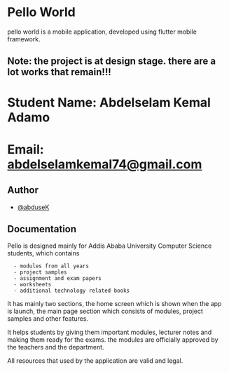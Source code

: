 
# Pello World

pello world is a mobile application, developed using flutter mobile framework.

## Note: the project is at design stage. there are a lot works that remain!!!

# Student Name: Abdelselam Kemal Adamo
# Email: abdelselamkemal74@gmail.com

## Author

- [@abduseK](https://www.github.com/abduseK)


## Documentation



Pello is designed mainly for Addis Ababa University Computer Science students, which contains
      
      - modules from all years
      - project samples
      - assignment and exam papers
      - worksheets
      - additional technology related books
    
It has mainly two sections, the home screen which is shown when the app is launch,
the main page section which consists of modules, project samples and other features.

It helps students by giving them important modules, lecturer notes and making them ready for the exams.
the modules are officially approved by the teachers and the department.

All resources that used by the application are valid and legal.
